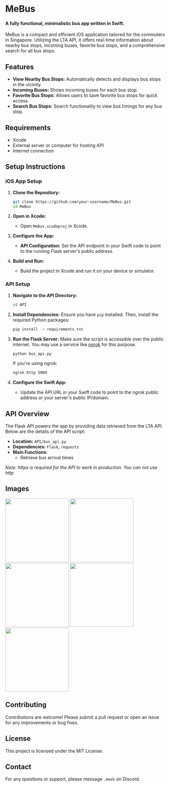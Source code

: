 # MeBus
#### A fully functional, minimalistic bus app written in Swift.

MeBus is a compact and efficient iOS application tailored for the commuters in Singapore. Utilizing the LTA API, it offers real-time information about nearby bus stops, incoming buses, favorite bus stops, and a comprehensive search for all bus stops.

## Features
- **View Nearby Bus Stops:** Automatically detects and displays bus stops in the vicinity.
- **Incoming Buses:** Shows incoming buses for each bus stop.
- **Favorite Bus Stops:** Allows users to save favorite bus stops for quick access.
- **Search Bus Stops:** Search functionality to view bus timings for any bus stop.

## Requirements
- Xcode
- External server or computer for hosting API
- Internet connection

## Setup Instructions

### iOS App Setup
1. **Clone the Repository:**
   ```bash
   git clone https://github.com/your-username/MeBus.git
   cd MeBus
   ```
   
2. **Open in Xcode:**
   - Open `MeBus.xcodeproj` in Xcode.

3. **Configure the App:**
   - **API Configuration:**
     Set the API endpoint in your Swift code to point to the running Flask server's public address.

4. **Build and Run:**
   - Build the project in Xcode and run it on your device or simulator.

### API Setup

1. **Navigate to the API Directory:**
   ```bash
   cd API
   ```

2. **Install Dependencies:**
   Ensure you have `pip` installed. Then, install the required Python packages:
   ```bash
   pip install -r requirements.txt
   ```

3. **Run the Flask Server:**
   Make sure the script is accessible over the public internet. You may use a service like [ngrok](https://ngrok.com/) for this purpose.
   ```bash
   python bus_api.py
   ```

   If you're using ngrok:
   ```bash
   ngrok http 5000
   ```

4. **Configure the Swift App:**
   - Update the API URL in your Swift code to point to the ngrok public address or your server's public IP/domain.

## API Overview
The Flask API powers the app by providing data retrieved from the LTA API. Below are the details of the API script:

- **Location:** `API/bus_api.py`
- **Dependencies:** `Flask`, `requests`
- **Main Functions:**
  - Retrieve bus arrival times
 
*Note: https is required for the API to work in production. You can not use http*


## Images

   <img src="https://github.com/meokdev/MeBus/assets/62682756/6e67bdcb-d2d1-4750-afe8-47f4abbc32f1" width="200">
   <img src="https://github.com/meokdev/MeBus/assets/62682756/460b8ee5-ec88-418f-a48d-e9fc06b86701" width="200">
   <img src="https://github.com/meokdev/MeBus/assets/62682756/2b3ea914-2ab7-4eb9-ae5c-4bd807c94c20" width="200">
   <img src="https://github.com/meokdev/MeBus/assets/62682756/a8f1ec3f-4584-41b3-88ce-7af26c5eb6a7" width="200">
   <img src="https://github.com/meokdev/MeBus/assets/62682756/f54ea11e-ea21-4da6-986f-e6b3800abbc9" width="200">


## Contributing
Contributions are welcome! Please submit a pull request or open an issue for any improvements or bug fixes.

## License
This project is licensed under the MIT License.

## Contact
For any questions or support, please message `.meok` on Discord.

